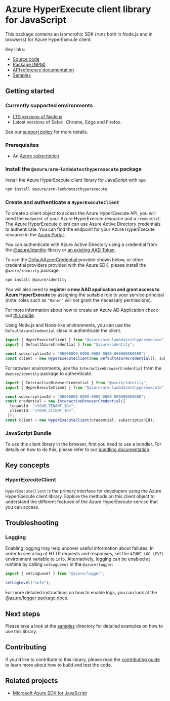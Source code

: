 # Azure HyperExecute client library for JavaScript

This package contains an isomorphic SDK (runs both in Node.js and in browsers) for Azure HyperExecute client.



Key links:

- [Source code](https://github.com/Azure/azure-sdk-for-js/tree/main/sdk/lambdatesthyperexecute/arm-lambdatesthyperexecute)
- [Package (NPM)](https://www.npmjs.com/package/@azure/arm-lambdatesthyperexecute)
- [API reference documentation](https://learn.microsoft.com/javascript/api/@azure/arm-lambdatesthyperexecute?view=azure-node-preview)
- [Samples](https://github.com/Azure/azure-sdk-for-js/tree/main/sdk/lambdatesthyperexecute/arm-lambdatesthyperexecute/samples)

## Getting started

### Currently supported environments

- [LTS versions of Node.js](https://github.com/nodejs/release#release-schedule)
- Latest versions of Safari, Chrome, Edge and Firefox.

See our [support policy](https://github.com/Azure/azure-sdk-for-js/blob/main/SUPPORT.md) for more details.

### Prerequisites

- An [Azure subscription][azure_sub].

### Install the `@azure/arm-lambdatesthyperexecute` package

Install the Azure HyperExecute client library for JavaScript with `npm`:

```bash
npm install @azure/arm-lambdatesthyperexecute
```

### Create and authenticate a `HyperExecuteClient`

To create a client object to access the Azure HyperExecute API, you will need the `endpoint` of your Azure HyperExecute resource and a `credential`. The Azure HyperExecute client can use Azure Active Directory credentials to authenticate.
You can find the endpoint for your Azure HyperExecute resource in the [Azure Portal][azure_portal].

You can authenticate with Azure Active Directory using a credential from the [@azure/identity][azure_identity] library or [an existing AAD Token](https://github.com/Azure/azure-sdk-for-js/blob/master/sdk/identity/identity/samples/AzureIdentityExamples.md#authenticating-with-a-pre-fetched-access-token).

To use the [DefaultAzureCredential][defaultazurecredential] provider shown below, or other credential providers provided with the Azure SDK, please install the `@azure/identity` package:

```bash
npm install @azure/identity
```

You will also need to **register a new AAD application and grant access to Azure HyperExecute** by assigning the suitable role to your service principal (note: roles such as `"Owner"` will not grant the necessary permissions).

For more information about how to create an Azure AD Application check out [this guide](https://learn.microsoft.com/azure/active-directory/develop/howto-create-service-principal-portal).

Using Node.js and Node-like environments, you can use the `DefaultAzureCredential` class to authenticate the client.

```ts snippet:ReadmeSampleCreateClient_Node
import { HyperExecuteClient } from "@azure/arm-lambdatesthyperexecute";
import { DefaultAzureCredential } from "@azure/identity";

const subscriptionId = "00000000-0000-0000-0000-000000000000";
const client = new HyperExecuteClient(new DefaultAzureCredential(), subscriptionId);
```

For browser environments, use the `InteractiveBrowserCredential` from the `@azure/identity` package to authenticate.

```ts snippet:ReadmeSampleCreateClient_Browser
import { InteractiveBrowserCredential } from "@azure/identity";
import { HyperExecuteClient } from "@azure/arm-lambdatesthyperexecute";

const subscriptionId = "00000000-0000-0000-0000-000000000000";
const credential = new InteractiveBrowserCredential({
  tenantId: "<YOUR_TENANT_ID>",
  clientId: "<YOUR_CLIENT_ID>",
 });
const client = new HyperExecuteClient(credential, subscriptionId);
```


### JavaScript Bundle
To use this client library in the browser, first you need to use a bundler. For details on how to do this, please refer to our [bundling documentation](https://aka.ms/AzureSDKBundling).

## Key concepts

### HyperExecuteClient

`HyperExecuteClient` is the primary interface for developers using the Azure HyperExecute client library. Explore the methods on this client object to understand the different features of the Azure HyperExecute service that you can access.

## Troubleshooting

### Logging

Enabling logging may help uncover useful information about failures. In order to see a log of HTTP requests and responses, set the `AZURE_LOG_LEVEL` environment variable to `info`. Alternatively, logging can be enabled at runtime by calling `setLogLevel` in the `@azure/logger`:

```ts snippet:SetLogLevel
import { setLogLevel } from "@azure/logger";

setLogLevel("info");
```

For more detailed instructions on how to enable logs, you can look at the [@azure/logger package docs](https://github.com/Azure/azure-sdk-for-js/tree/main/sdk/core/logger).

## Next steps

Please take a look at the [samples](https://github.com/Azure/azure-sdk-for-js/tree/main/sdk/lambdatesthyperexecute/arm-lambdatesthyperexecute/samples) directory for detailed examples on how to use this library.

## Contributing

If you'd like to contribute to this library, please read the [contributing guide](https://github.com/Azure/azure-sdk-for-js/blob/main/CONTRIBUTING.md) to learn more about how to build and test the code.

## Related projects

- [Microsoft Azure SDK for JavaScript](https://github.com/Azure/azure-sdk-for-js)

[azure_sub]: https://azure.microsoft.com/free/
[azure_portal]: https://portal.azure.com
[azure_identity]: https://github.com/Azure/azure-sdk-for-js/tree/main/sdk/identity/identity
[defaultazurecredential]: https://github.com/Azure/azure-sdk-for-js/tree/main/sdk/identity/identity#defaultazurecredential
